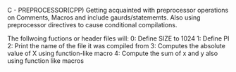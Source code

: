 C - PREPROCESSOR(CPP)
  Getting acquainted with preprocessor operations on Comments, Macros and
include gaurds/statememts. Also using preprocessor directives to cause
conditional compilations.

The follwoing fuctions or header files will:
0: Define SIZE to 1024
1: Define PI
2: Print the name of the file it was compiled from
3: Computes the absolute value of X using function-like macro
4: Compute the sum of x and y also using function like macros
